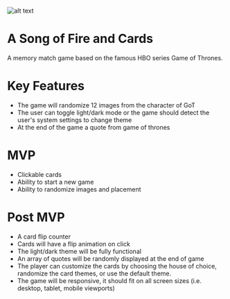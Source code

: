 ![alt text](https://media.giphy.com/media/l41m2M6Gwq2ogoyju/giphy.gif)

# A Song of Fire and Cards
A memory match game based on the famous HBO series Game of Thrones.

# Key Features
- The game will randomize 12 images from the character of GoT
- The user can toggle light/dark mode or the game should detect the user's system settings to change theme
- At the end of the game a quote from game of thrones

# MVP
- Clickable cards
- Ability to start a new game
- Ability to randomize images and placement

# Post MVP
- A card flip counter
- Cards will have a flip animation on click
- The light/dark theme will be fully functional
- An array of quotes will be randomly displayed at the end of game
- The player can customize the cards by choosing the house of choice, randomize the card themes, or use the default theme.
- The game will be responsive, it should fit on all screen sizes (i.e. desktop, tablet, mobile viewports)
